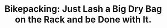 ---
layout: community
category: community
title: "Bikepacking: Just Lash a Big Dry Bag on the Rack and be Done with It."
description: "Has anyone just lashed a big dry bag across their rear rack and been done with it? They make them up to 85L with backpack straps and I could just remove the whole thing at one time to take into the t.. Things have a tendency to compress... I use a dry bag on top of my panniers during winter touring. Unless my panniers are stuffed firm, it has a STRONG tendency for the contents to compress and lean to one side or the other. "
isTopLevel: false
isSingleLevel: false
isArticle: false
datePublished: 2022-08-09 09:16:00 +0300
dateModified: 2022-08-09 09:16:00 +0300
published: false
---